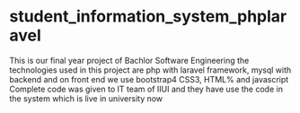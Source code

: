 # student_information_system_phplaravel
This is our final year project of Bachlor Software Engineering the technologies used in this project are php with laravel framework, mysql with backend and on front end 
we use bootstrap4 CSS3, HTML% and javascript
Complete code was given to IT team of IIUI and they have use the code in the system which is live in university now
